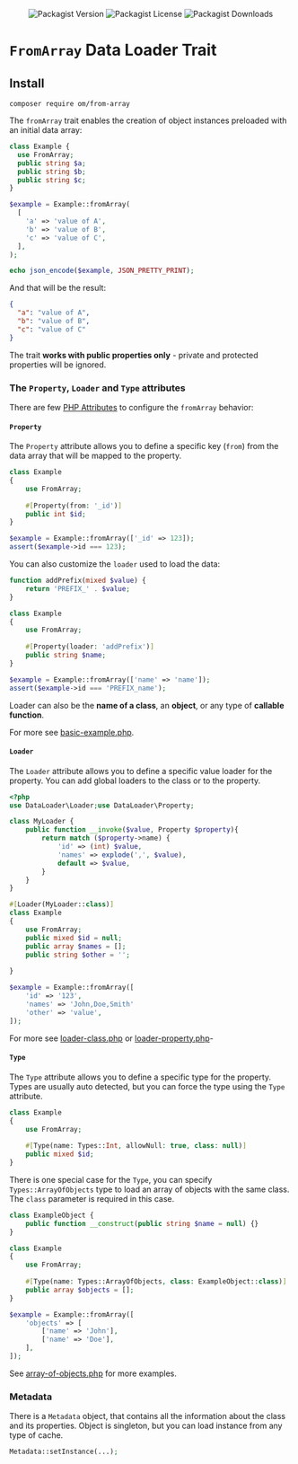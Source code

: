 <div align="center">

![Packagist Version](https://img.shields.io/packagist/v/om/from-array?style=for-the-badge)
![Packagist License](https://img.shields.io/packagist/l/om/from-array?style=for-the-badge)
![Packagist Downloads](https://img.shields.io/packagist/dm/om/from-array?style=for-the-badge)

</div>

# `FromArray` Data Loader Trait

## Install

```shell
composer require om/from-array
```

The `fromArray` trait enables the creation of object instances preloaded with an initial data array:

```php
class Example {
  use FromArray;
  public string $a;
  public string $b;
  public string $c;
}

$example = Example::fromArray(
  [
    'a' => 'value of A',
    'b' => 'value of B',
    'c' => 'value of C',
  ],
);

echo json_encode($example, JSON_PRETTY_PRINT);
```

And that will be the result:

```json
{
  "a": "value of A",
  "b": "value of B",
  "c": "value of C"
}
```

The trait **works with public properties only** - private and protected properties will be ignored.

### The `Property`, `Loader` and `Type` attributes

There are few [PHP Attributes](https://www.php.net/manual/en/language.attributes.overview.php) to
configure the `fromArray` behavior:

#### `Property`

The `Property` attribute allows you to define a specific key (`from`) from the data array that will be mapped to the
property.

```php
class Example
{
    use FromArray;
    
    #[Property(from: '_id')]
    public int $id;
}

$example = Example::fromArray(['_id' => 123]);
assert($example->id === 123);
```

You can also customize the `loader` used to load the data:

```php
function addPrefix(mixed $value) {
    return 'PREFIX_' . $value;
}

class Example
{
    use FromArray;
    
    #[Property(loader: 'addPrefix')]
    public string $name;
}

$example = Example::fromArray(['name' => 'name']);
assert($example->id === 'PREFIX_name');
```

Loader can also be the **name of a class**, an **object**, or any type of **callable function**.

For more see [basic-example.php](/examples/basic-example.php).

#### `Loader`

The `Loader` attribute allows you to define a specific value loader for the property. You can add global loaders to the
class or to the property.

```php
<?php
use DataLoader\Loader;use DataLoader\Property;

class MyLoader {
    public function __invoke($value, Property $property){
        return match ($property->name) {
            'id' => (int) $value,
            'names' => explode(',', $value),
            default => $value,
        }
    }
} 

#[Loader(MyLoader::class)]
class Example
{
    use FromArray;
    public mixed $id = null;
    public array $names = [];
    public string $other = '';
    
}

$example = Example::fromArray([
    'id' => '123',
    'names' => 'John,Doe,Smith'
    'other' => 'value',
]);
```

For more see [loader-class.php](/examples/loader-class.php) or [loader-property.php](/examples/loader-property.php)-

#### `Type`

The `Type` attribute allows you to define a specific type for the property. Types are usually auto detected, but you can
force the type using the `Type` attribute.

```php
class Example
{
    use FromArray;
    
    #[Type(name: Types::Int, allowNull: true, class: null)]
    public mixed $id;
}
```

There is one special case for the `Type`, you can specify `Types::ArrayOfObjects` type to load an array of objects with
the same class. The `class` parameter is required in this case.

```php
class ExampleObject {
    public function __construct(public string $name = null) {}
}

class Example
{
    use FromArray;
    
    #[Type(name: Types::ArrayOfObjects, class: ExampleObject::class)]
    public array $objects = [];
}

$example = Example::fromArray([
    'objects' => [
        ['name' => 'John'],
        ['name' => 'Doe'],
    ],
]);
```

See [array-of-objects.php](/examples/array-of-objects.php) for more examples.

### Metadata

There is a `Metadata` object, that contains all the information about the class and its properties. Object is singleton,
but you can load instance from any type of cache.

```php
Metadata::setInstance(...);
```